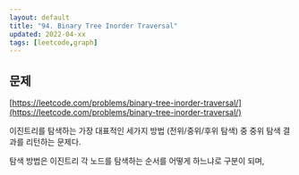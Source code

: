 ```yaml
---
layout: default
title: "94. Binary Tree Inorder Traversal"
updated: 2022-04-xx
tags: [leetcode,graph]
---
```


## 문제

[https://leetcode.com/problems/binary-tree-inorder-traversal/](https://leetcode.com/problems/binary-tree-inorder-traversal/)

이진트리를 탐색하는 가장 대표적인 세가지 방법 (전위/중위/후위 탐색) 중 중위 탐색 결과를 리턴하는 문제다.

탐색 방법은 이진트리 각 노드를 탐색하는 순서를 어떻게 하느냐로 구분이 되며, 